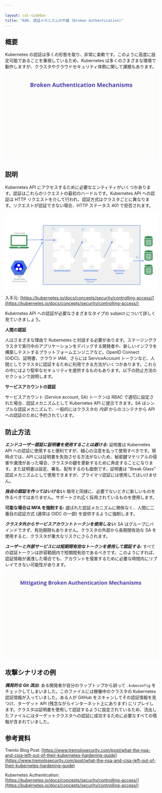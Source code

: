 ```yaml
---

layout: col-sidebar
title: "K06: 認証メカニズムの不備 (Broken Authentication)"
---
```


## 概要
Kubernetes の認証は多くの形態を取り、非常に柔軟です。このように高度に設定可能であることを重視しているため、Kubernetes は多くのさまざまな環境で動作しますが、クラスタやクラウドセキュリティ体勢に関して課題もあります。

![Broken Authentication - Illustration](../../../assets/images/K06-2022.gif)

## 説明
Kubernetes API にアクセスするために必要なエンティティがいくつかあります。認証はこれらのリクエストの最初のハードルです。Kubernetes API への認証は HTTP リクエストを介して行われ、認証方式はクラスタごとに異なります。リクエストが認証できない場合、HTTP ステータス 401 で拒否されます。

![Kubernetes Authentication](../../../assets/images/kubernetes-auth.png)

入手元: [https://kubernetes.io/docs/concepts/security/controlling-access/](https://kubernetes.io/docs/concepts/security/controlling-access/)

Kubernetes API への認証が必要なさまざまなタイプの subject について詳しく見ていきましょう。

**人間の認証** 

人はさまざまな理由で Kubernetes と対話する必要があります。ステージングクラスタで実行中のアプリケーションをデバッグする開発者や、新しいインフラを構築しテストするプラットフォームエンジニアなど。OpenID Connect (OIDC)、証明書、クラウド IAM、さらには ServiceAccount トークンなど、人間としてクラスタに認証するために利用できる方法がいくつかあります。これらの中にはより堅牢なセキュリティを提供するものもあります。以下の防止方法のセクションで説明します。

**サービスアカウントの認証** 

サービスアカウント (Service account, SA) トークンは RBAC で適切に設定された場合、認証メカニズムとして Kubernetes API に提示できます。SA はシンプルな認証メカニズムで、一般的にはクラスタの *内部* からのコンテナから API への認証のために予約されています。

## 防止方法
***エンドユーザー認証に証明書を使用することは避ける:*** 証明書は Kubernetes API への認証に使用すると便利ですが、細心の注意を払って使用すべきです。現時点では、API には証明書を失効させる方法がないため、秘密鍵マテリアルの侵害や漏洩があった場合、クラスタの鍵を更新するために奔走することになります。また証明書は設定、署名、配布するのも面倒です。証明書は "Break Glass" 認証メカニズムとして使用できますが、プライマリ認証には使用してはいけません。

***独自の認証を作ってはいけない:*** 暗号と同様に、必要でないときに新しいものを作るべきではありません。サポートされ広く採用されているものを使用します。

**可能な場合は MFA を強制する:** 選ばれた認証メカニズムに関係なく、人間に二番目の認証方式 (通常は OIDC の一部) を提供するように強制します。

***クラスタ外からサービスアカウントトークンを使用しない:*** SA はグループにバインドできず、有効期限もありません。クラスタの外部から長期間有効な SA を使用すると、クラスタが重大なリスクにさらされます。

***ユーザーと外部サービスには短期間有効なトークンを使用して認証する:*** すべての認証トークンは許容範囲内で短期間有効であるべきです。このようにすれば、認証情報が漏洩した場合でも、アカウントを侵害するために必要な時間内にリプレイできない可能性があります。

![Broken Authentication - Mitigations](../../../assets/images/K06-2022-mitigation.gif)

## 攻撃シナリオの例

***偶発的な Git 流出:*** ある開発者が自分のラップトップから誤って `.kubeconfig` をチェックしてしまいました。このファイルには稼働中のクラスタの Kubernetes 認証情報が入っていました。ある人が GitHub をスキャンしてその認証情報を見つけ、ターゲット API (残念ながらインターネット上にあります) にリプレイします。クラスタは証明書を使用して認証するように設定されているため、流出したファイルにはターゲットクラスタへの認証に成功するために必要なすべての情報が含まれていました。

## 参考資料

Tremlo Blog Post: [https://www.tremolosecurity.com/post/what-the-nsa-and-cisa-left-out-of-their-kubernetes-hardening-guide](https://www.tremolosecurity.com/post/what-the-nsa-and-cisa-left-out-of-their-kubernetes-hardening-guide)

Kubernetes Authentication: [https://kubernetes.io/docs/concepts/security/controlling-access/](https://kubernetes.io/docs/concepts/security/controlling-access/)
